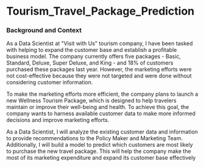 # Tourism_Travel_Package_Prediction

### Background and Context 
As a Data Scientist at "Visit with Us" tourism company, I have been tasked with helping to expand the customer base and establish a profitable business model. The company currently offers five packages - Basic, Standard, Deluxe, Super Deluxe, and King - and 18% of customers purchased these packages last year. However, the marketing efforts were not cost-effective because they were not targeted and were done without considering customer information.

To make the marketing efforts more efficient, the company plans to launch a new Wellness Tourism Package, which is designed to help travelers maintain or improve their well-being and health. To achieve this goal, the company wants to harness available customer data to make more informed decisions and improve marketing efforts.

As a Data Scientist, I will analyze the existing customer data and information to provide recommendations to the Policy Maker and Marketing Team. Additionally, I will build a model to predict which customers are most likely to purchase the new travel package. This will help the company make the most of its marketing expenditure and expand its customer base effectively
